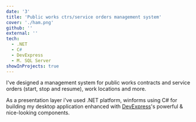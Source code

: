 ```yaml
---
date: '3'
title: 'Public works ctrs/service orders management system'
cover: './ham.png'
github: ''
external: ''
tech:
  - .NET
  - C#
  - DevExpress
  - M. SQL Server
showInProjects: true
---
```


I've designed a management system for public works contracts and service orders (start, stop and resume), work locations and more.

As a presentation layer i've used .NET platform, winforms using C# for building my desktop application enhanced with [DevExpress](https://www.devexpress.com/)'s powerful & nice-looking components.
